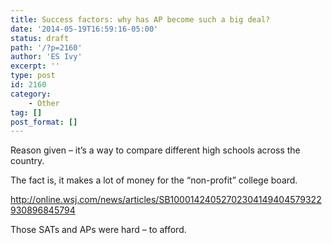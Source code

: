 ```yaml
---
title: Success factors: why has AP become such a big deal?
date: '2014-05-19T16:59:16-05:00'
status: draft
path: '/?p=2160'
author: 'ES Ivy'
excerpt: ''
type: post
id: 2160
category:
    - Other
tag: []
post_format: []
---
```

Reason given – it’s a way to compare different high schools across the country.

The fact is, it makes a lot of money for the “non-profit” college board.

<http://online.wsj.com/news/articles/SB10001424052702304149404579322930896845794>

Those SATs and APs were hard – to afford.